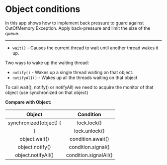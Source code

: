 # Object conditions

In this app shows how to implement back pressure to guard against OutOfMemory Exception. Apply back-pressure and limit the size of the queue.

---

* `wait()` - Causes the current thread to wait until another thread wakes it up.

Two ways to wake up the waiting thread:

* `notify()` - Wakes up a single thread waiting on that object. 
* `notifyAlI()` - Wakes up all the threads waiting on that object

To call wait(), notify() or notifyAll) we need to acquire the monitor of that object (use synchronized on that object)

**Compare with Object:**

|         Object         |       Condition       |
|:----------------------:|:---------------------:|
| synchronized(object) { |      lock.lock()      |
|           }            |     lock.unlock()     |
|     object.wait()      |   condition.await()   |
|    object.notify()     |  condition.signal()   |
|   object.notifyAll()   | condition.signalAll() |